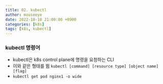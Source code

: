 ```yaml
---
title: 02. kubectl
author: mouseeye
date: 2022-10-10 21:00:00 +0900
categories: [k8s]
tags: [k8s, kubectl]
---
```


### kubectl 명령어
- kubectl은 k8s control plane에 명령을 요청하는 CLI
- 이와 같은 형태를 뜀 `kubectl [command] [resource type] [object name] [flag]`
- `kubectl get pod nginx1 -o wide`